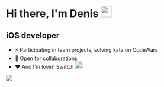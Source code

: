 <h1>
  Hi there, I'm Denis
  <img src="https://media.giphy.com/media/hvRJCLFzcasrR4ia7z/giphy.gif" width="30px"/>
</h1>

## iOS developer
- ⚡ Participating in team projects, solving kata on CodeWars
- 🤝 Open for collaborations
- ❤️ And I’m lovin' SwiftUI <img src="https://github.com/user-attachments/assets/20a99f81-3a27-4683-92fe-6a3bcd51a15d" width="20px"/>


<p align="left" >  
 <a href="https://github.com/anuraghazra/github-readme-stats"> 
  <img  src="https://github-readme-stats-sigma-five.vercel.app/api?username=denisgindulin&show_icons=true&theme=react&hide=issues,stars"/>
 </a>
</p>


